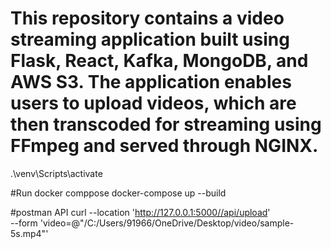 # This repository contains a video streaming application built using Flask, React, Kafka, MongoDB, and AWS S3. The application enables users to upload videos, which are then transcoded for streaming using FFmpeg and served through NGINX.
.\venv\Scripts\activate  

#Run docker comppose
docker-compose up --build

#postman API
curl --location 'http://127.0.0.1:5000//api/upload' \
--form 'video=@"/C:/Users/91966/OneDrive/Desktop/video/sample-5s.mp4"'
